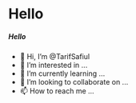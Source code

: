 # Hello 
##### Hello

- 👋 Hi, I’m @TarifSafiul
- 👀 I’m interested in ...
- 🌱 I’m currently learning ...
- 💞️ I’m looking to collaborate on ...
- 📫 How to reach me ...


